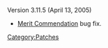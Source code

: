 Version 3.11.5 (April 13, 2005)

- [Merit Commendation](../Merit_Commendation.md) bug fix.

[Category:Patches](../Category:Patches.md)
